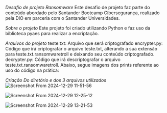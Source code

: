 *Desafio de projeto Ransomware*
Este desafio de projeto faz parte do conteúdo abordado pelo Santander Bootcamp Cibersegurança, realizado pela DIO em parceria com o Santander Universidades.

*Sobre o projeto*
Este projeto foi criado utilizando Python e faz uso da biblioteca pyaes para realizar a encriptação.

*Arquivos do projeto*
teste.txt: Arquivo que será criptografado
encrypter.py: Código que irá criptografar o arquivo teste.txt, alterando a sua extensão para teste.txt.ransomwaretroll e deixando seu conteúdo criptografado.
decrypter.py: Código que irá descriptografar o arquivo teste.txt.ransomwaretroll.
Abaixo, segue imagens dos prints referente ao uso do código na prática:

*Criação Do diretório e dos 3 arquivos utilizados*
![Screenshot From 2024-12-29 11-51-56](https://github.com/user-attachments/assets/1f1fbaa5-17ee-4c2c-89b0-d113fc3286c6)

![Screenshot From 2024-12-29 12-25-12](https://github.com/user-attachments/assets/420c9caa-acbe-415e-99a8-cf8091485c0f)

![Screenshot From 2024-12-29 13-21-53](https://github.com/user-attachments/assets/abf75436-176d-4b94-9a94-37b94e3cb877)


